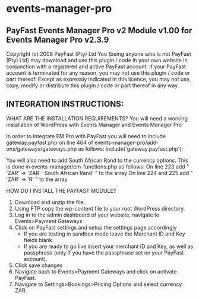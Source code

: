 # events-manager-pro

PayFast Events Manager Pro v2 Module v1.00 for Events Manager Pro v2.3.9
------------------------------------------------------------------------
Copyright (c) 2008 PayFast (Pty) Ltd
You (being anyone who is not PayFast (Pty) Ltd) may download and use this plugin / code in your own website in conjunction with a registered and active PayFast account. If your PayFast account is terminated for any reason, you may not use this plugin / code or part thereof.
Except as expressly indicated in this licence, you may not use, copy, modify or distribute this plugin / code or part thereof in any way.

INTEGRATION INSTRUCTIONS:
-------------------------

WHAT ARE THE INSTALLATION REQUIREMENTS?
You will need a working installation of WordPress with Events Manager and Events Manager Pro

In order to integrate EM Pro with PayFast you will need to include gateway.payfast.php on line 464 of
events-manager-pro/add-ons/gateways/gateways.php as follows:
include('gateway.payfast.php');

You will also need to add South African Rand to the currency options. This is done in 
events-manager/em-functions.php as follows: 
On line 223 add " 'ZAR' => 'ZAR - South African Rand' " to the array
On line 224 and 225 add " 'ZAR' => 'R' " to the array

HOW DO I INSTALL THE PAYFAST MODULE?
1. Download and unzip the file.
2. Using FTP copy the wp-content file to your root WordPress directory.
3. Log in to the admin dashboard of your website, navigate to Events>Payment Gateways
4. Click on PayFast settings and setup the settings page accordingly 
   - If you are testing in sandbox mode leave the Merchant ID and Key fields blank.
   - If you are ready to go live insert your merchant ID and Key, as well as 
   passphrase (only if you have the passphrase set on your PayFast account).
5. Click save changes
6. Navigate back to Events>Payment Gateways and click on activate PayFast.
7. Navigate to Settings>Bookings>Pricing Options and select currency ZAR.
